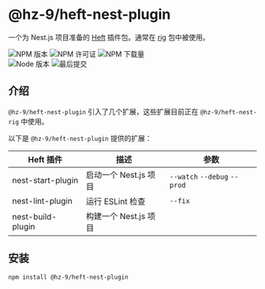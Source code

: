 # @hz-9/heft-nest-plugin

一个为 Nest.js 项目准备的 [Heft](https://heft.rushstack.io/) 插件包。通常在 [rig](https://heft.rushstack.io/pages/intro/rig_packages/) 包中被使用。

![NPM 版本][npm-version-url] ![NPM 许可证][npm-license-url] ![NPM 下载量][npm-downloads-url]
<br /> ![Node 版本][node-version-url] ![最后提交][last-commit-url]

[npm-version-url]: https://badgen.net/npm/v/@hz-9/heft-nest-plugin
[npm-license-url]: https://badgen.net/npm/license/@hz-9/heft-nest-plugin
[npm-downloads-url]: https://badgen.net/npm/dt/@hz-9/heft-nest-plugin
[node-version-url]: https://badgen.net/npm/node/@hz-9/heft-nest-plugin
[last-commit-url]: https://badgen.net/github/last-commit/hz-9/a4

## 介绍

`@hz-9/heft-nest-plugin` 引入了几个扩展，这些扩展目前正在 `@hz-9/heft-nest-rig` 中使用。

以下是 `@hz-9/heft-nest-plugin` 提供的扩展：

| Heft 插件         | 描述                  | 参数                         |
| ----------------- | --------------------- | ---------------------------- |
| nest-start-plugin | 启动一个 Nest.js 项目 | `--watch` `--debug` `--prod` |
| nest-lint-plugin  | 运行 ESLint 检查      | `--fix`                      |
| nest-build-plugin | 构建一个 Nest.js 项目 |                              |

## 安装

```bash
npm install @hz-9/heft-nest-plugin
```
